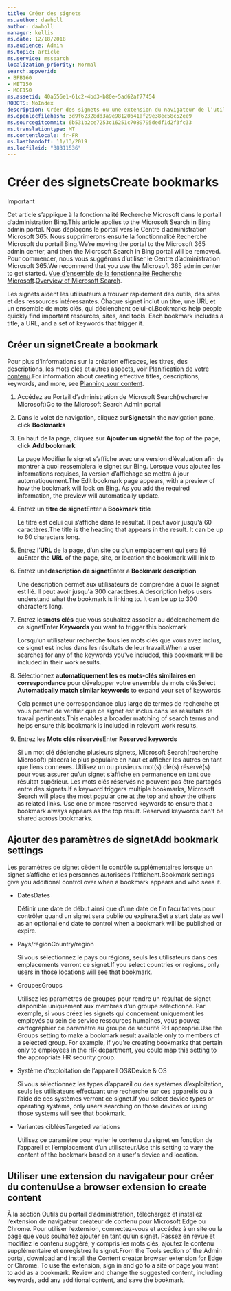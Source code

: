 ```yaml
---
title: Créer des signets
ms.author: dawholl
author: dawholl
manager: kellis
ms.date: 12/18/2018
ms.audience: Admin
ms.topic: article
ms.service: mssearch
localization_priority: Normal
search.appverid:
- BFB160
- MET150
- MOE150
ms.assetid: 40a556e1-61c2-4bd3-b80e-5ad62af77454
ROBOTS: NoIndex
description: Créer des signets ou une extension du navigateur de l’utilisateur pour les ajouter à vos résultats de travail Microsoft Search (recherche Microsoft)
ms.openlocfilehash: 3d9f62328dd3a9e98120b41af29e38ec58c52ee9
ms.sourcegitcommit: 6b531b2ce7253c16251c7089795dedf1d2f3fc33
ms.translationtype: MT
ms.contentlocale: fr-FR
ms.lasthandoff: 11/13/2019
ms.locfileid: "38311536"
---
```

# <a name="create-bookmarks"></a><span data-ttu-id="fac8b-103">Créer des signets</span><span class="sxs-lookup"><span data-stu-id="fac8b-103">Create bookmarks</span></span>

> [!IMPORTANT]
> <span data-ttu-id="fac8b-104">Cet article s’applique à la fonctionnalité Recherche Microsoft dans le portail d’administration Bing.</span><span class="sxs-lookup"><span data-stu-id="fac8b-104">This article applies to the Microsoft Search in Bing admin portal.</span></span> <span data-ttu-id="fac8b-105">Nous déplaçons le portail vers le Centre d’administration Microsoft 365. Nous supprimerons ensuite la fonctionnalité Recherche Microsoft du portail Bing.</span><span class="sxs-lookup"><span data-stu-id="fac8b-105">We’re moving the portal to the Microsoft 365 admin center, and then the Microsoft Search in Bing portal will be removed.</span></span> <span data-ttu-id="fac8b-106">Pour commencer, nous vous suggérons d’utiliser le Centre d’administration Microsoft 365.</span><span class="sxs-lookup"><span data-stu-id="fac8b-106">We recommend that you use the Microsoft 365 admin center to get started.</span></span> <span data-ttu-id="fac8b-107">[Vue d’ensemble de la fonctionnalité Recherche Microsoft](overview-microsoft-search.md).</span><span class="sxs-lookup"><span data-stu-id="fac8b-107">[Overview of Microsoft Search](overview-microsoft-search.md).</span></span>
    
<span data-ttu-id="fac8b-p102">Les signets aident les utilisateurs à trouver rapidement des outils, des sites et des ressources intéressantes. Chaque signet inclut un titre, une URL et un ensemble de mots clés, qui déclenchent celui-ci.</span><span class="sxs-lookup"><span data-stu-id="fac8b-p102">Bookmarks help people quickly find important resources, sites, and tools. Each bookmark includes a title, a URL, and a set of keywords that trigger it.</span></span>
  
## <a name="create-a-bookmark"></a><span data-ttu-id="fac8b-110">Créer un signet</span><span class="sxs-lookup"><span data-stu-id="fac8b-110">Create a bookmark</span></span>

<span data-ttu-id="fac8b-111">Pour plus d’informations sur la création efficaces, les titres, des descriptions, les mots clés et autres aspects, voir [Planification de votre contenu](plan-your-content.md).</span><span class="sxs-lookup"><span data-stu-id="fac8b-111">For information about creating effective titles, descriptions, keywords, and more, see [Planning your content](plan-your-content.md).</span></span>
  
1. <span data-ttu-id="fac8b-112">Accédez au Portail d’administration de Microsoft Search(recherche Microsoft)</span><span class="sxs-lookup"><span data-stu-id="fac8b-112">Go to the Microsoft Search Admin portal</span></span>
    
2. <span data-ttu-id="fac8b-113">Dans le volet de navigation, cliquez sur**Signets**</span><span class="sxs-lookup"><span data-stu-id="fac8b-113">In the navigation pane, click **Bookmarks**</span></span>
    
3. <span data-ttu-id="fac8b-114">En haut de la page, cliquez sur **Ajouter un signet**</span><span class="sxs-lookup"><span data-stu-id="fac8b-114">At the top of the page, click **Add bookmark**</span></span>
    
    <span data-ttu-id="fac8b-p103">La page Modifier le signet s’affiche avec une version d’évaluation afin de montrer à quoi ressemblera le signet sur Bing. Lorsque vous ajoutez les informations requises, la version d’affichage se mettra à jour automatiquement.</span><span class="sxs-lookup"><span data-stu-id="fac8b-p103">The Edit bookmark page appears, with a preview of how the bookmark will look on Bing. As you add the required information, the preview will automatically update.</span></span>
    
4. <span data-ttu-id="fac8b-117">Entrez un **titre de signet**</span><span class="sxs-lookup"><span data-stu-id="fac8b-117">Enter a **Bookmark title**</span></span>
    
    <span data-ttu-id="fac8b-p104">Le titre est celui qui s’affiche dans le résultat. Il peut avoir jusqu'à 60 caractères.</span><span class="sxs-lookup"><span data-stu-id="fac8b-p104">The title is the heading that appears in the result. It can be up to 60 characters long.</span></span>
    
5. <span data-ttu-id="fac8b-120">Entrez l’**URL** de la page, d’un site ou d’un emplacement qui sera lié au</span><span class="sxs-lookup"><span data-stu-id="fac8b-120">Enter the **URL** of the page, site, or location the bookmark will link to</span></span> 
    
6. <span data-ttu-id="fac8b-121">Entrez une**description de signet**</span><span class="sxs-lookup"><span data-stu-id="fac8b-121">Enter a **Bookmark description**</span></span>
    
    <span data-ttu-id="fac8b-p105">Une description permet aux utilisateurs de comprendre à quoi le signet est lié. Il peut avoir jusqu'à 300 caractères.</span><span class="sxs-lookup"><span data-stu-id="fac8b-p105">A description helps users understand what the bookmark is linking to. It can be up to 300 characters long.</span></span>
    
7. <span data-ttu-id="fac8b-124">Entrez les**mots clés** que vous souhaitez associer au déclenchement de ce signet</span><span class="sxs-lookup"><span data-stu-id="fac8b-124">Enter **Keywords** you want to trigger this bookmark</span></span> 
    
    <span data-ttu-id="fac8b-125">Lorsqu’un utilisateur recherche tous les mots clés que vous avez inclus, ce signet est inclus dans les résultats de leur travail.</span><span class="sxs-lookup"><span data-stu-id="fac8b-125">When a user searches for any of the keywords you've included, this bookmark will be included in their work results.</span></span>
    
8. <span data-ttu-id="fac8b-126">Sélectionnez **automatiquement les es mots-clés similaires en correspondance** pour développer votre ensemble de mots clés</span><span class="sxs-lookup"><span data-stu-id="fac8b-126">Select **Automatically match similar keywords** to expand your set of keywords</span></span> 
    
    <span data-ttu-id="fac8b-127">Cela permet une correspondance plus large de termes de recherche et vous permet de vérifier que ce signet est inclus dans les résultats de travail pertinents.</span><span class="sxs-lookup"><span data-stu-id="fac8b-127">This enables a broader matching of search terms and helps ensure this bookmark is included in relevant work results.</span></span>
    
9. <span data-ttu-id="fac8b-128">Entrez les **Mots clés réservés**</span><span class="sxs-lookup"><span data-stu-id="fac8b-128">Enter **Reserved keywords**</span></span>
    
    <span data-ttu-id="fac8b-p106">Si un mot clé déclenche plusieurs signets, Microsoft Search(recherche Microsoft) placera le plus populaire en haut et afficher les autres en tant que liens connexes. Utilisez un ou plusieurs mot(s) clé(s) réservé(s) pour vous assurer qu’un signet s’affiche en permanence en tant que résultat supérieur. Les mots clés réservés ne peuvent pas être partagés entre des signets.</span><span class="sxs-lookup"><span data-stu-id="fac8b-p106">If a keyword triggers multiple bookmarks, Microsoft Search will place the most popular one at the top and show the others as related links. Use one or more reserved keywords to ensure that a bookmark always appears as the top result. Reserved keywords can't be shared across bookmarks.</span></span>
    
## <a name="add-bookmark-settings"></a><span data-ttu-id="fac8b-132">Ajouter des paramètres de signet</span><span class="sxs-lookup"><span data-stu-id="fac8b-132">Add bookmark settings</span></span>

<span data-ttu-id="fac8b-133">Les paramètres de signet cèdent le contrôle supplémentaires lorsque un signet s’affiche et les personnes autorisées l’affichent.</span><span class="sxs-lookup"><span data-stu-id="fac8b-133">Bookmark settings give you additional control over when a bookmark appears and who sees it.</span></span>
  
- <span data-ttu-id="fac8b-134">Dates</span><span class="sxs-lookup"><span data-stu-id="fac8b-134">Dates</span></span>
    
    <span data-ttu-id="fac8b-135">Définir une date de début ainsi que d’une date de fin facultatives pour contrôler quand un signet sera publié ou expirera.</span><span class="sxs-lookup"><span data-stu-id="fac8b-135">Set a start date as well as an optional end date to control when a bookmark will be published or expire.</span></span> 
    
- <span data-ttu-id="fac8b-136">Pays/région</span><span class="sxs-lookup"><span data-stu-id="fac8b-136">Country/region</span></span>
    
    <span data-ttu-id="fac8b-137">Si vous sélectionnez le pays ou régions, seuls les utilisateurs dans ces emplacements verront ce signet.</span><span class="sxs-lookup"><span data-stu-id="fac8b-137">If you select countries or regions, only users in those locations will see that bookmark.</span></span>
    
- <span data-ttu-id="fac8b-138">Groupes</span><span class="sxs-lookup"><span data-stu-id="fac8b-138">Groups</span></span>
    
    <span data-ttu-id="fac8b-p107">Utilisez les paramètres de groupes pour rendre un résultat de signet disponible uniquement aux membres d’un groupe sélectionné. Par exemple, si vous créez les signets qui concernent uniquement les employés au sein de service ressources humaines, vous pouvez cartographier ce paramètre au groupe de sécurité RH approprié.</span><span class="sxs-lookup"><span data-stu-id="fac8b-p107">Use the Groups setting to make a bookmark result available only to members of a selected group. For example, if you're creating bookmarks that pertain only to employees in the HR department, you could map this setting to the appropriate HR security group.</span></span>
    
- <span data-ttu-id="fac8b-141">Système d’exploitation de l’appareil OS&amp;</span><span class="sxs-lookup"><span data-stu-id="fac8b-141">Device &amp; OS</span></span>
    
    <span data-ttu-id="fac8b-142">Si vous sélectionnez les types d’appareil ou des systèmes d’exploitation, seuls les utilisateurs effectuant une recherche sur ces appareils ou à l’aide de ces systèmes verront ce signet.</span><span class="sxs-lookup"><span data-stu-id="fac8b-142">If you select device types or operating systems, only users searching on those devices or using those systems will see that bookmark.</span></span>
    
- <span data-ttu-id="fac8b-143">Variantes ciblées</span><span class="sxs-lookup"><span data-stu-id="fac8b-143">Targeted variations</span></span>
    
    <span data-ttu-id="fac8b-144">Utilisez ce paramètre pour varier le contenu du signet en fonction de l’appareil et l’emplacement d’un utilisateur.</span><span class="sxs-lookup"><span data-stu-id="fac8b-144">Use this setting to vary the content of the bookmark based on a user's device and location.</span></span>
    
## <a name="use-a-browser-extension-to-create-content"></a><span data-ttu-id="fac8b-145">Utiliser une extension du navigateur pour créer du contenu</span><span class="sxs-lookup"><span data-stu-id="fac8b-145">Use a browser extension to create content</span></span>

<span data-ttu-id="fac8b-p108">À la section Outils du portail d’administration, téléchargez et installez l’extension de navigateur créateur de contenu pour Microsoft Edge ou Chrome. Pour utiliser l’extension, connectez-vous et accédez à un site ou la page que vous souhaitez ajouter en tant qu’un signet. Passez en revue et modifiez le contenu suggéré, y compris les mots clés, ajoutez le contenu supplémentaire et enregistrez le signet.</span><span class="sxs-lookup"><span data-stu-id="fac8b-p108">From the Tools section of the Admin portal, download and install the Content creator browser extension for Edge or Chrome. To use the extension, sign in and go to a site or page you want to add as a bookmark. Review and change the suggested content, including keywords, add any additional content, and save the bookmark.</span></span>